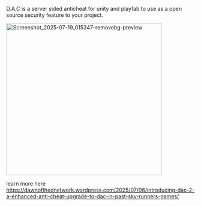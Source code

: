 D.A.C is a server sided anticheat for unity and playfab to use as a open source security feature to your project.

<img width="415" height="404" alt="Screenshot_2025-07-19_015347-removebg-preview" src="https://github.com/user-attachments/assets/5b8fe6e3-06ff-44f3-a573-64490362990e" />


learn more here
https://dawnofthednetwork.wordpress.com/2025/07/06/introducing-dac-2-a-enhanced-anti-cheat-upgrade-to-dac-in-past-sky-runners-games/
